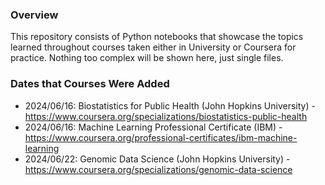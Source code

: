 ### Overview
This repository consists of Python notebooks that showcase the topics learned throughout courses taken either in University or Coursera for practice. Nothing too complex will be shown here, just single files.

### Dates that Courses Were Added
- 2024/06/16: Biostatistics for Public Health (John Hopkins University) - https://www.coursera.org/specializations/biostatistics-public-health
- 2024/06/16: Machine Learning Professional Certificate (IBM) - https://www.coursera.org/professional-certificates/ibm-machine-learning
- 2024/06/22: Genomic Data Science (John Hopkins University) - https://www.coursera.org/specializations/genomic-data-science
